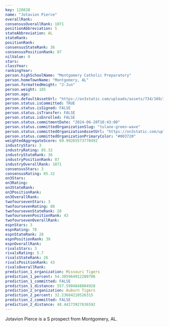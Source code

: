 ```yaml
---
key: 120828
name: "Jotavion Pierce"
overallRank: 
consensusOverallRank: 1071
positionAbbreviation: S
stateAbbreviation: AL
stateRank: 
positionRank: 
consensusStateRank: 36
consensusPositionRank: 87
nilValue: 0
stars: 
classYear: 
rankingYear: 
person.highSchoolName: "Montgomery Catholic Preparatory"
person.homeTownName: "Montgomery, AL"
person.formattedHeight: "2-Jun"
person.weight: 185
person.age: 
person.defaultAssetUrl: "https://on3static.com/uploads/assets/734/169/169734.jpeg"
person.status.isCommitted: TRUE
person.status.isSigned: FALSE
person.status.isTransfer: FALSE
person.status.isEnrolled: FALSE
person.status.commitmentDate: "2024-06-20T10:43:00"
person.status.committedOrganizationSlug: "tulane-green-wave"
person.status.committedOrganizationAssetUrl: "https://on3static.com/uploads/assets/776/214/214776.svg"
person.status.committedOrganizationPrimaryColor: "#003720"
weightedAggregateScore: 69.99265573770492
industryStars: 3
industryRating: 85.32
industryStateRank: 36
industryPositionRank: 87
industryOverallRank: 1071
consensusStars: 3
consensusRating: 85.32
on3Stars: 
on3Rating: 
on3StateRank: 
on3PositionRank: 
on3OverallRank: 
twofoursevenStars: 3
twofoursevenRating: 88
twofoursevenStateRank: 28
twofoursevenPositionRank: 43
twofoursevenOverallRank: 
espnStars: 3
espnRating: 78
espnStateRank: 28
espnPositionRank: 39
espnOverallRank: 
rivalsStars: 3
rivalsRating: 5.7
rivalsStateRank: 26
rivalsPositionRank: 43
rivalsOverallRank: 
prediction_1_organization: Missouri Tigers
prediction_1_percent: 54.385964912280706
prediction_1_committed: FALSE
prediction_1_distance: 557.5904848804928
prediction_2_organization: Auburn Tigers
prediction_2_percent: 32.23684210526315
prediction_2_committed: FALSE
prediction_2_distance: 48.44273927636592
---
```

Jotavion Pierce is a S prospect from Montgomery, AL.